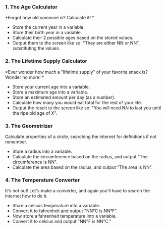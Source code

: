 ﻿### 1. The Age Calculator

*Forgot how old someone is? Calculate it! *

- Store the current year in a variable.
- Store their birth year in a variable.
- Calculate their 2 possible ages based on the stored values.
- Output them to the screen like so: "They are either NN or NN", substituting the values.

### 2. The Lifetime Supply Calculator

*Ever wonder how much a "lifetime supply" of your favorite snack is? Wonder no more! *

- Store your current age into a variable.
- Store a maximum age into a variable.
- Store an estimated amount per day (as a number).
- Calculate how many you would eat total for the rest of your life.
- Output the result to the screen like so: "You will need NN to last you until the ripe old age of X".

### 3. The Geometrizer

Calculate properties of a circle, searching the internet for definitions if not remember.

- Store a radius into a variable.
- Calculate the circumference based on the radius, and output "The circumference is NN".
- Calculate the area based on the radius, and output "The area is NN".

### 4. The Temperature Converter

It's hot out! Let's make a converter, and again you'll have to search the internet how to do it.

- Store a celsius temperature into a variable.
- Convert it to fahrenheit and output "NN°C is NN°F".
- Now store a fahrenheit temperature into a variable.
- Convert it to celsius and output "NN°F is NN°C."
